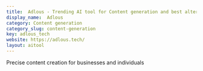 ```yaml
---
title:  Adlous - Trending AI tool for Content generation and best alternatives
display_name:  Adlous
category: Content generation
category_slug: content-generation
key: adlous_tech
website: https://adlous.tech/
layout: aitool
---
```


Precise content creation for businesses and individuals

